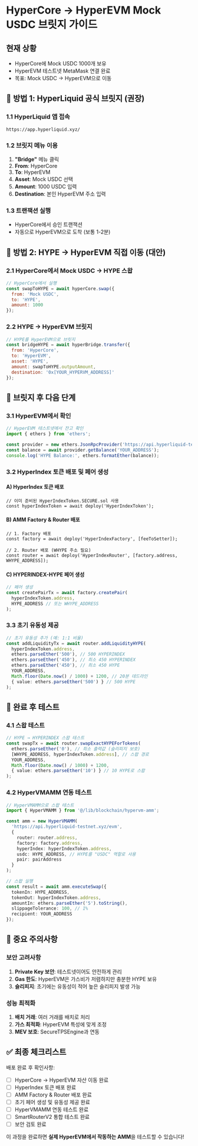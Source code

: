 # HyperCore → HyperEVM Mock USDC 브릿지 가이드

## 현재 상황
- HyperCore에 Mock USDC 1000개 보유
- HyperEVM 테스트넷 MetaMask 연결 완료
- 목표: Mock USDC → HyperEVM으로 이동

## 🌉 방법 1: HyperLiquid 공식 브릿지 (권장)

### 1.1 HyperLiquid 앱 접속
```
https://app.hyperliquid.xyz/
```

### 1.2 브릿지 메뉴 이용
1. **"Bridge"** 메뉴 클릭
2. **From**: HyperCore
3. **To**: HyperEVM
4. **Asset**: Mock USDC 선택
5. **Amount**: 1000 USDC 입력
6. **Destination**: 본인 HyperEVM 주소 입력

### 1.3 트랜잭션 실행
- HyperCore에서 승인 트랜잭션
- 자동으로 HyperEVM으로 도착 (보통 1-2분)

## 🌉 방법 2: HYPE → HyperEVM 직접 이동 (대안)

### 2.1 HyperCore에서 Mock USDC → HYPE 스왑
```javascript
// HyperCore에서 실행
const swapToHYPE = await hyperCore.swap({
  from: 'Mock USDC',
  to: 'HYPE',
  amount: 1000
});
```

### 2.2 HYPE → HyperEVM 브릿지
```javascript
// HYPE를 HyperEVM으로 브릿지
const bridgeHYPE = await hyperBridge.transfer({
  from: 'HyperCore',
  to: 'HyperEVM',
  asset: 'HYPE',
  amount: swapToHYPE.outputAmount,
  destination: '0x[YOUR_HYPERVM_ADDRESS]'
});
```

## 🔧 브릿지 후 다음 단계

### 3.1 HyperEVM에서 확인
```typescript
// HyperEVM 테스트넷에서 잔고 확인
import { ethers } from 'ethers';

const provider = new ethers.JsonRpcProvider('https://api.hyperliquid-testnet.xyz/evm');
const balance = await provider.getBalance('YOUR_ADDRESS');
console.log('HYPE Balance:', ethers.formatEther(balance));
```

### 3.2 HyperIndex 토큰 배포 및 페어 생성

#### A) HyperIndex 토큰 배포
```solidity
// 이미 준비된 HyperIndexToken.SECURE.sol 사용
const hyperIndexToken = await deploy('HyperIndexToken');
```

#### B) AMM Factory & Router 배포
```solidity
// 1. Factory 배포
const factory = await deploy('HyperIndexFactory', [feeToSetter]);

// 2. Router 배포 (WHYPE 주소 필요)
const router = await deploy('HyperIndexRouter', [factory.address, WHYPE_ADDRESS]);
```

#### C) HYPERINDEX-HYPE 페어 생성
```typescript
// 페어 생성
const createPairTx = await factory.createPair(
  hyperIndexToken.address,
  HYPE_ADDRESS // 또는 WHYPE_ADDRESS
);
```

### 3.3 초기 유동성 제공
```typescript
// 초기 유동성 추가 (예: 1:1 비율)
const addLiquidityTx = await router.addLiquidityHYPE(
  hyperIndexToken.address,
  ethers.parseEther('500'), // 500 HYPERINDEX
  ethers.parseEther('450'), // 최소 450 HYPERINDEX
  ethers.parseEther('450'), // 최소 450 HYPE
  YOUR_ADDRESS,
  Math.floor(Date.now() / 1000) + 1200, // 20분 데드라인
  { value: ethers.parseEther('500') } // 500 HYPE
);
```

## 🎯 완료 후 테스트

### 4.1 스왑 테스트
```typescript
// HYPE → HYPERINDEX 스왑 테스트
const swapTx = await router.swapExactHYPEForTokens(
  ethers.parseEther('0'), // 최소 출력값 (슬리피지 보호)
  [WHYPE_ADDRESS, hyperIndexToken.address], // 스왑 경로
  YOUR_ADDRESS,
  Math.floor(Date.now() / 1000) + 1200,
  { value: ethers.parseEther('10') } // 10 HYPE로 스왑
);
```

### 4.2 HyperVMAMM 연동 테스트
```typescript
// HyperVMAMM으로 스왑 테스트
import { HyperVMAMM } from '@/lib/blockchain/hypervm-amm';

const amm = new HyperVMAMM(
  'https://api.hyperliquid-testnet.xyz/evm',
  {
    router: router.address,
    factory: factory.address,
    hyperIndex: hyperIndexToken.address,
    usdc: HYPE_ADDRESS, // HYPE를 "USDC" 역할로 사용
    pair: pairAddress
  }
);

// 스왑 실행
const result = await amm.executeSwap({
  tokenIn: HYPE_ADDRESS,
  tokenOut: hyperIndexToken.address,
  amountIn: ethers.parseEther('5').toString(),
  slippageTolerance: 100, // 1%
  recipient: YOUR_ADDRESS
});
```

## 🚨 중요 주의사항

### 보안 고려사항
1. **Private Key 보안**: 테스트넷이어도 안전하게 관리
2. **Gas 한도**: HyperEVM은 가스비가 저렴하지만 충분한 HYPE 보유
3. **슬리피지**: 초기에는 유동성이 적어 높은 슬리피지 발생 가능

### 성능 최적화
1. **배치 거래**: 여러 거래를 배치로 처리
2. **가스 최적화**: HyperEVM 특성에 맞게 조정
3. **MEV 보호**: SecureTPSEngine과 연동

## ✅ 최종 체크리스트

배포 완료 후 확인사항:
- [ ] HyperCore → HyperEVM 자산 이동 완료
- [ ] HyperIndex 토큰 배포 완료
- [ ] AMM Factory & Router 배포 완료
- [ ] 초기 페어 생성 및 유동성 제공 완료
- [ ] HyperVMAMM 연동 테스트 완료
- [ ] SmartRouterV2 통합 테스트 완료
- [ ] 보안 검토 완료

이 과정을 완료하면 **실제 HyperEVM에서 작동하는 AMM**을 테스트할 수 있습니다!